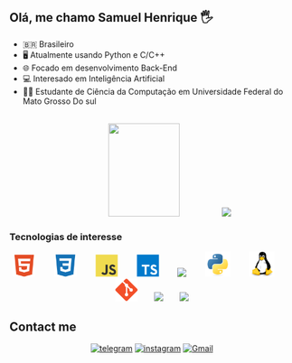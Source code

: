 ## Olá, me chamo Samuel Henrique 🖐️
- 🇧🇷 Brasileiro
- 🖥️ Atualmente usando Python e C/C++
- 🌐 Focado em desenvolvimento Back-End
- 💻 Interesado em Inteligência Artificial
- 👨‍🎓 Estudante de Ciência da Computação em Universidade Federal do Mato Grosso Do sul 

</br>

<div align="center">
    <img height="165px" width="50%" src="https://github-readme-stats.vercel.app/api?username=samuelhenrik&count_private=true&show_icons=true&custom_title=Github%20Stats&hide=issues&theme=react"/>
    &nbsp;
    <img src="https://github-readme-stats.vercel.app/api/top-langs/?username=samuelhenrik&layout=compact&theme=react"/>
</div>

### Tecnologias de interesse

<div align="center">
    <img height="40" src="https://raw.githubusercontent.com/devicons/devicon/master/icons/html5/html5-plain.svg">
    &ensp;&nbsp;&emsp;
    <img height="40" src="https://raw.githubusercontent.com/devicons/devicon/master/icons/css3/css3-plain.svg">
    &ensp;&nbsp;&emsp;
    <img height="40" src="https://raw.githubusercontent.com/devicons/devicon/master/icons/javascript/javascript-original.svg">
    &ensp;&nbsp;&emsp;
    <img height="40" src="https://raw.githubusercontent.com/devicons/devicon/master/icons/typescript/typescript-original.svg">
    &ensp;&nbsp;&emsp;
    <img height="50" src="https://cdn.jsdelivr.net/gh/devicons/devicon/icons/java/java-original.svg">
    &ensp;&nbsp;&emsp;
    <img height="45" src="https://raw.githubusercontent.com/devicons/devicon/master/icons/python/python-original.svg">
    &ensp;&nbsp;&emsp;
    <img height="45" src="https://raw.githubusercontent.com/devicons/devicon/master/icons/linux/linux-original.svg">
    &ensp;&nbsp;&emsp;
    <img height="40" src="https://raw.githubusercontent.com/devicons/devicon/master/icons/git/git-original.svg">
    &ensp;&ensp;&ensp;
    <img height="40" src="https://cdn.jsdelivr.net/gh/devicons/devicon/icons/cplusplus/cplusplus-original.svg">
    &ensp;&ensp;&ensp;
    <img height="40" src="https://cdn.jsdelivr.net/gh/devicons/devicon/icons/c/c-original.svg">


</div>


## Contact me
<div align="center">

[![telegram](https://img.shields.io/badge/Telegram-2CA5E0?style=for-the-badge&logo=telegram&logoColor=white)](https://t.me/samuelhenrik)
[![instagram](https://img.shields.io/badge/Instagram-E4405F?style=for-the-badge&logo=instagram&logoColor=white)](https://www.instagram.com/samuel.henrik7)
[![Gmail](https://img.shields.io/badge/Gmail-D14836?style=for-the-badge&logo=gmail&logoColor=white)](mailto:samuelhrq33@gmail.com)
<div>


